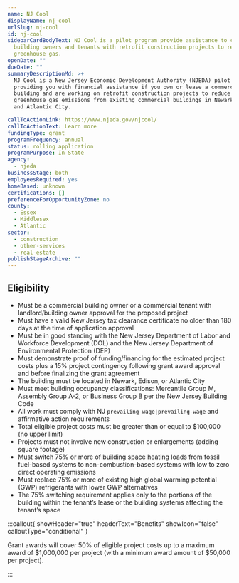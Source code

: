 ```yaml
---
name: NJ Cool
displayName: nj-cool
urlSlug: nj-cool
id: nj-cool
sidebarCardBodyText: NJ Cool is a pilot program provide assistance to commercial
  building owners and tenants with retrofit construction projects to reduce
  greenhouse gas.
openDate: ""
dueDate: ""
summaryDescriptionMd: >+
  NJ Cool is a New Jersey Economic Development Authority (NJEDA) pilot program
  providing you with financial assistance if you own or lease a commercial
  building and are working on retrofit construction projects to reduce operating
  greenhouse gas emissions from existing commercial buildings in Newark, Edison,
  and Atlantic City.

callToActionLink: https://www.njeda.gov/njcool/
callToActionText: Learn more
fundingType: grant
programFrequency: annual
status: rolling application
programPurpose: In State
agency:
  - njeda
businessStage: both
employeesRequired: yes
homeBased: unknown
certifications: []
preferenceForOpportunityZone: no
county:
  - Essex
  - Middlesex
  - Atlantic
sector:
  - construction
  - other-services
  - real-estate
publishStageArchive: ""
---
```

## Eligibility

* Must be a commercial building owner or a commercial tenant with landlord/building owner approval for the proposed project
* Must have a valid New Jersey tax clearance certificate no older than 180 days at the time of application approval
* Must be in good standing with the New Jersey Department of Labor and Workforce Development (DOL) and the New Jersey Department of Environmental Protection (DEP)
* Must demonstrate proof of funding/financing for the estimated project costs plus a 15% project contingency following grant award approval and before finalizing the grant agreement
* The building must be located in Newark, Edison, or Atlantic City
* Must meet building occupancy classifications: Mercantile Group M, Assembly Group A-2, or Business Group B per the New Jersey Building Code
* All work must comply with NJ `prevailing wage|prevailing-wage` and affirmative action requirements
* Total eligible project costs must be greater than or equal to $100,000 (no upper limit)
* Projects must not involve new construction or enlargements (adding square footage)
* Must switch 75% or more of building space heating loads from fossil fuel-based systems to non-combustion-based systems with low to zero direct operating emissions
* Must replace 75% or more of existing high global warming potential (GWP) refrigerants with lower GWP alternatives
* The 75% switching requirement applies only to the portions of the building within the tenant’s lease or the building systems affecting the tenant’s space

:::callout{ showHeader="true" headerText="Benefits" showIcon="false" calloutType="conditional" }

Grant awards will cover 50% of eligible project costs up to a maximum award of $1,000,000 per project (with a minimum award amount of $50,000 per project).

:::

